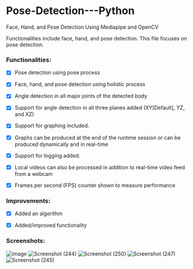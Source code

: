 # Pose-Detection---Python
Face, Hand, and Pose Detection Using Mediapipe and OpenCV


Functionalities include face, hand, and pose detection. This file focuses on pose detection.

### **Functionalities:**
* [x] Pose detection using pose process
* [X] Face, hand, and pose detection using holistic process
* [X] Angle detection in all major joints of the detected body
* [X] Support for angle detection in all three planes added (XY[Default], YZ, and XZ)
* [X] Support for graphing included.
* [X] Graphs can be produced at the end of the runtime session or can be produced dynamically and in real-time
* [X] Support for logging added.
* [X]  Local videos can also be processed in addition to real-time video feed from a webcam
* [X]  Frames per second (FPS) counter shown to measure performance



### **Improvements:**

* [X] Added an algorithm
* [X] Added/improved functionality


### **Screenshots:**
![image](https://user-images.githubusercontent.com/60065024/130795981-bafcfa12-c299-46ba-a781-a24a67074f8a.png)
![Screenshot (244)](https://user-images.githubusercontent.com/60065024/130796682-96dffcb8-6723-46ef-9e28-26d0ebe588d1.png)
![Screenshot (250)](https://user-images.githubusercontent.com/60065024/130796700-57ef36d8-dce7-4bde-a7e4-8da0c102f0e0.png)
![Screenshot (247)](https://user-images.githubusercontent.com/60065024/130796714-4257f0b7-b017-414d-aa2c-96e6dbde8aa0.png)
![Screenshot (245)](https://user-images.githubusercontent.com/60065024/130796734-9a081f08-6f32-488f-a306-43dd22411191.png)

